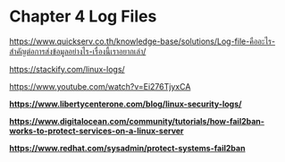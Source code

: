 # Chapter 4 Log Files
https://www.quickserv.co.th/knowledge-base/solutions/Log-file-คืออะไร-สำคัญต่อการส่งข้อมูลอย่างไร-เรื่องนี้เราอยากเล่า/

https://stackify.com/linux-logs/

https://www.youtube.com/watch?v=Ei276TjyxCA

**https://www.libertycenterone.com/blog/linux-security-logs/**

**https://www.digitalocean.com/community/tutorials/how-fail2ban-works-to-protect-services-on-a-linux-server**

**https://www.redhat.com/sysadmin/protect-systems-fail2ban**
